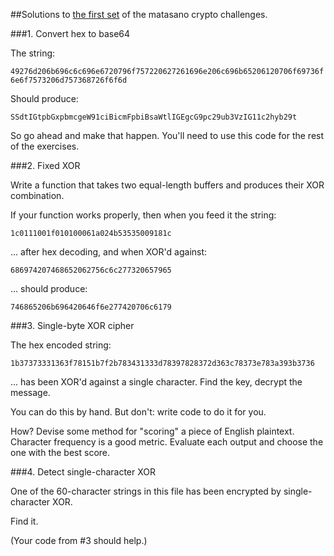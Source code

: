 ##Solutions to [the first set](http://cryptopals.com/sets/1/) of the matasano crypto challenges.

###1. Convert hex to base64

  The string:

  `49276d206b696c6c696e6720796f757220627261696e206c696b65206120706f69736f6e6f7573206d757368726f6f6d`

  Should produce:

  `SSdtIGtpbGxpbmcgeW91ciBicmFpbiBsaWtlIGEgcG9pc29ub3VzIG11c2hyb29t`

  So go ahead and make that happen. You'll need to use this code for the rest of the exercises.

###2. Fixed XOR

  Write a function that takes two equal-length buffers and produces their XOR combination.

  If your function works properly, then when you feed it the string:

  `1c0111001f010100061a024b53535009181c`

  ... after hex decoding, and when XOR'd against:

  `686974207468652062756c6c277320657965`

  ... should produce:

  `746865206b696420646f6e277420706c6179`

###3. Single-byte XOR cipher

  The hex encoded string:

  `1b37373331363f78151b7f2b783431333d78397828372d363c78373e783a393b3736`

  ... has been XOR'd against a single character. Find the key, decrypt the message.

  You can do this by hand. But don't: write code to do it for you.

  How? Devise some method for "scoring" a piece of English plaintext. Character frequency is a good metric. Evaluate each output and choose the one with the best score.

###4. Detect single-character XOR

  One of the 60-character strings in this file has been encrypted by single-character XOR.

  Find it.

  (Your code from #3 should help.)

